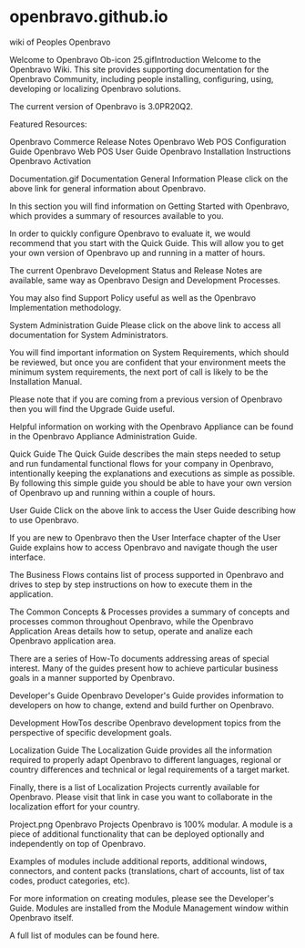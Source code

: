 # openbravo.github.io
wiki of Peoples Openbravo 

Welcome to Openbravo
Ob-icon 25.gifIntroduction
Welcome to the Openbravo Wiki. This site provides supporting documentation for the Openbravo Community, including people installing, configuring, using, developing or localizing Openbravo solutions.

The current version of Openbravo is 3.0PR20Q2.

Featured Resources:

Openbravo Commerce Release Notes
Openbravo Web POS Configuration Guide
Openbravo Web POS User Guide
Openbravo Installation Instructions
Openbravo Activation


Documentation.gif Documentation
General Information
Please click on the above link for general information about Openbravo.

In this section you will find information on Getting Started with Openbravo, which provides a summary of resources available to you.

In order to quickly configure Openbravo to evaluate it, we would recommend that you start with the Quick Guide.
This will allow you to get your own version of Openbravo up and running in a matter of hours.

The current Openbravo Development Status and Release Notes are available, same way as Openbravo Design and Development Processes.

You may also find Support Policy useful as well as the Openbravo Implementation methodology.

System Administration Guide
Please click on the above link to access all documentation for System Administrators.

You will find important information on System Requirements, which should be reviewed, but once you are confident that your environment meets the minimum system requirements, the next port of call is likely to be the Installation Manual.

Please note that if you are coming from a previous version of Openbravo then you will find the Upgrade Guide useful.

Helpful information on working with the Openbravo Appliance can be found in the Openbravo Appliance Administration Guide.

Quick Guide
The Quick Guide describes the main steps needed to setup and run fundamental functional flows for your company in Openbravo, intentionally keeping the explanations and executions as simple as possible. By following this simple guide you should be able to have your own version of Openbravo up and running within a couple of hours.

User Guide
Click on the above link to access the User Guide describing how to use Openbravo.

If you are new to Openbravo then the User Interface chapter of the User Guide explains how to access Openbravo and navigate though the user interface.

The Business Flows contains list of process supported in Openbravo and drives to step by step instructions on how to execute them in the application.

The Common Concepts & Processes provides a summary of concepts and processes common throughout Openbravo, while the Openbravo Application Areas details how to setup, operate and analize each Openbravo application area.

There are a series of How-To documents addressing areas of special interest. Many of the guides present how to achieve particular business goals in a manner supported by Openbravo.

Developer's Guide
Openbravo Developer's Guide provides information to developers on how to change, extend and build further on Openbravo.

Development HowTos describe Openbravo development topics from the perspective of specific development goals.

Localization Guide
The Localization Guide provides all the information required to properly adapt Openbravo to different languages, regional or country differences and technical or legal requirements of a target market.

Finally, there is a list of Localization Projects currently available for Openbravo.
Please visit that link in case you want to collaborate in the localization effort for your country.

Project.png Openbravo Projects
Openbravo is 100% modular. A module is a piece of additional functionality that can be deployed optionally and independently on top of Openbravo.

Examples of modules include additional reports, additional windows, connectors, and content packs (translations, chart of accounts, list of tax codes, product categories, etc).

For more information on creating modules, please see the Developer's Guide. Modules are installed from the Module Management window within Openbravo itself.

A full list of modules can be found here.


